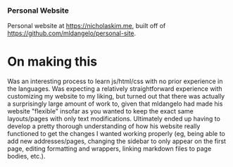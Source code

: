 ### Personal Website
Personal website at https://nicholaskim.me, built off of https://github.com/mldangelo/personal-site.


# On making this
Was an interesting process to learn js/html/css with no prior experience in the languages. Was expecting a relatively straightforward experience
with customizing my website to my liking, but turned out that there was actually a surprisingly large amount of work to, given that
mldangelo had made his website "flexible" insofar as you wanted to keep the exact same layouts/pages with only text modifications. Ultimately
ended up having to develop a pretty thorough understanding of how his website really functioned to get the changes I wanted working
properly (eg, being able to add new addresses/pages, changing the sidebar to only appear on the first page, editing formatting and wrappers, linking markdown files to page bodies, etc.).
